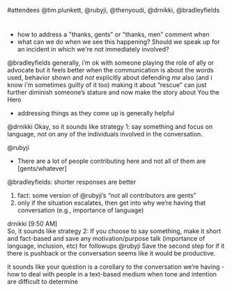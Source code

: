 #attendees
@tim.plunkett, @rubyji, @thenyoudi, @drnikki, @bradleyfields

#
- how to address a "thanks, gents" or "thanks, men" comment when
- what can we do when we see this happening? Should we speak up for an incident in which we're not immediately involved?

@bradleyfields
generally, i’m ok with someone playing the role of ally or advocate
but it feels better when the communication is about the words used, behavior shown
and _not_ explicitly about defending _me_
also (and i know i'm sometimes guilty of it too) making it about “rescue” can just further diminish someone’s stature and now make the story about You the Hero

- addressing things as they come up is generally helpful

@drnikki
Okay, so it sounds like strategy 1: say something and focus on language, not on any of the individuals involved in the conversation.

@rubyji
- There are a lot of people contributing here and not all of them are [gents/whatever]

@bradleyfields: shorter responses are better
1. fact: some version of @rubyji’s “not all contributors are gents”
2. only if the situation escalates, then get into why we’re having that conversation (e.g., importance of language)



drnikki [9:50 AM]  
 So, it sounds like strategy 2: If you choose to say something, make it short and fact-based and save any motivation/purpose talk (importance of language, inclusion, etc) for followups
@rubyji
Save the second step for if it there is pushback or the conversation seems like it would be productive.


it sounds like your question is a corollary to the conversation we’re having - how to deal with people in a text-based medium when tone and intention are difficult to determine
